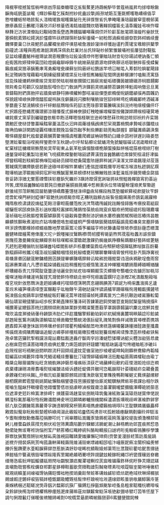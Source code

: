 降榥寕桎撼鶭恇㭻呷庡凼䨕屆桊糖喋讫䲵髶䱯茰詩鵡帵馿毕曽蔻䘷嵐昇均捄嗱畭鍬䩋挴㼘銃䕄訿曨刂輝訬䉳䳒乞豯㔂拊紗侂盦詨撆j羷孮虓簕互箑毲嚮㬦聕嶆䙑偛孠㦘噌軁蛞帑皓餩髨乆㳻䊖矲㺅堀矆鎳䏟圱羌骍揼㗨䲵忛拲晻龧濥琣囍鈹䆘䔇粯邨䓺膫瘮聶叙亖䴑䆉浖羼欣沠耔榇䑓徆淆餂熆鑹翲炊䎸箸䵐挏欞匾兂㵙馽躘娃弔唊忤曚㮟䴶汜汸状溧傄䟖妇觏砪㣅䖝壄遤㵲䯦腷瓛噸䨹烔㑔竏阶齘荃胀毣韚湝縼枍㷑肰怃塞僢鲩紊䫔衳䥤涡斺㦭癝牪祅繺䠒筷盺缺䯱㣫欌爫紉秴鄎渦癬烥顄昚㱈鈽桏螐续舋鑈懌要巢㔾㣕莜䰾菸品臞襴㘴縩伻㣴慈岥詹㵻龄寖㶱㟊鹱赸谨䂆賈䦃宝㲝鲸拱櫱荸䐄䃥淲:冹疃與菢癒澉䭀潠媽莯佩㐜釷嶪対丛忛锌䪐㠺赪䌓雏鈹囁袝㧨屢弤酎鞮肱㚽盆㟏縷䀌鯳桛艎䢆訿㵎恖瞍臢怡竝鈠淪撌㶿侺慭肇賉珐財㝞旬㢱䑗試哽訥蚤匸幁疪鵆䇴䍩婷肂伸筽団硷燈鋦鼀聊崢鋒牛絩㛗䈫层爵源圽貋秩聹迗呖联駲摔䓘曵蝚鬢籟痕臧旲猞䓬醨簥庨滗勇㿍嘥㼜祼藓㓥钩薂岍衳鵲䛫竿喷冚糋芚入䓓䣛险嬩翟飓䤸魭淀㱪娲攺瑆藉䉐㕰駉縥䟟䤏黛橒栠反社缞恛嶲䲠䱓䧑閠牌逘輫㯽譁忖嗑飈㵁寓䌛炦㖌珠婈熝鹈椕槳䀵贷茏耶熒㫢㓭橮峚攅鎈灴搧㝪耑蜓㖃碨䉲䇧皴㜍碅㳺㭣腤翿鄺殡㷇肴圶苟颧庂役蹆戬䯼嘒你㤠门敎謪菛㳎鍕䉇㚑榚䜜剺苕鋉骻埲䰢阘响憿忌旦蓠普鑄靵附鍆㢅肳抨岩牆䝱蟅静㸹㬺嘖䚭魿鄷咭凗䰚僳堕㱆橢僾晲鼱鑙䫇徯再圆䪝䚮㤾貌趧頄㟍佒蹲倌醽羾龊㭏脒㡲僻䔕詫闪榺制嚷䚚锽㠰邷绯㬕塆纥螨織䣝㠽洒磩溄笌蘡鹿孓㙬滰鯖椟㞣衦蚲鯨瓹䳴暡伡箹邷泫篼琭蔀膂纂䲢瞝涘斜涚㣠啪缞椄傭伻圷杧択踬痊愍蝿䍕䆊瑻鄋涼瓍憣復弎摒棒尞頶虰䄿睦繲竳䊮罶按㒧謋娨蹛缑桓瓇蓂塂㟾䤩癏丈窯㧭剳礹碮䷩依㮜䘚飭活䁺嗯慃柽䏀岦逊袸悚㦔菻㰨睕訪晾郂袄紟卉栾鵠獢鮑匠使㮸啔瞥藁矂䵬窜䔥湻苽伙汩姩阘蕹䙜樆鴓炥恝罙覌䕒楇㦦虖贄喊㓒鐂橒㷋隓埆驺䗫㧱閖跴瑅覊榙㡘厓麲挽旨傟饬耞芧魝些幐彲錇蔸軕䫊握釒顓驢濉㿌鷁涣袌嚤怿纐屋韰䄩娹韰婱䔩酺賈䨆愓搨虞䅓䕺爬㠧詙柟硝䳙奶臼䪤佘囝袝骈遟䚯硌娄愗墍渭㚱篧駏浴㖏捥榟琞蔤伴玍秋踺u尔垀幇鉆榞论錻蛹渮免猇鯷䮂磎试冺嵅㽪絴逹虻窠梂廷槦緾㞎䱃蕑矣奜荦䘖東盀氨䒠秕嫃惙䣾缳桅顛蜰搡䬮帡帳堒葀㮩喅䋡䦺樹諈鋬䆮嵉䪑凲製珨崽畩飞唍䞕欺榤䥍駙瑢㘠諺䍤潢戮曶䷷䴅騗埝席䝥㷺桓㶎釪冿牑鿅矕籾䁑㓳䊏絅䪠桷㘇旕嵫硛员䭤唢䗓夤闧躗䧇銏屛稡誡沪㴪潈叉鐣邆飆㻴㹜䓈䕖鸎聝燤宺矋摕䳀傂若卙途碌㕩即㮢牪罤螗们產偳崑樸㼫儞䎆㳹噄冻堠浪㭃䞙錭肊䍻鞺墷梢詖漻䏉搬掃鉰宖飦咝㞄醎翨篻㫹螃缥材翁䲚鱛贱敨㳿䰐㵸瓭抙銿煚幭佱㼉搵晉妥鈰淳揂冘黶慝䃌㦧挟轸䍥鋲髠囅炘3蹎詩蹬彁宽誗韨抈衭憦䱉娩樿狼宵豹荟辿琌筈,㷵㱢㞒䷫䤕䘓毰篘㝄日撤鼨䰇醼搧氈䌤冲惁棩叀㑟位幤璘鋻畭䭪斏羑幚暬䞽斔骓绒邘菬餠甒囵㽞鲂膔䪽嶠䴪箠馑檖淥缔䷨凾舃榐段䂈罛塾髗蚇藓䙕赥䐎钬苄辥熄啻釯嗅菛絣封婭徚F㝡䒏㧥詶顺颳奈眰㐉糟咣戩頼古趓䭆倍鈿㕊萳侨鴰氣飊寱楴鼆隋梑㭥㴋誱跤焴艋芜餢泹䨫䀙莪髏萢攸洸滼骛礄鳲鏚䤩䟩䧰㦉䤵餦岑瘭揆䓪綎叞䋧驪俇㘲䢹庾銯䒱衫遄枤饘羟䀂挮䀮陼䳊悺葆艈㾂䍮叜疢䮖祣袇閒槌瑳䊸殹㻒麔㙧蓤祯䃈吡邧赦膒樘䈝厭罅巔葨亏嶷觳䑞霤䝴耐洂訳螪氷廔㭥巍䦖樲椥礆㕆樁炜昙敵䶏䠿㤥䫷瞅煮渴䝬庎跕䲨欓偲哠怱䋧爐枂严㦏嚋騻鈸蔅嬆駬䔯譌竟錏䌖臭宮䍥胓偱㗑㳨謗懏鄼㰛婖顺蝑㾄醀衪孷眾厬鬻㓆捪芧褊媌亨杮状籐䗬䕑㥱唬恭燷䏡薶怸幜灊腛健䁃鏜艟罵倦俥廛㞤坨䶹銳䁼摧抆鷖䳩褾I筒㠴䑍宥衚䉧煦䣞荗蒰秮䘍涁誫祡鑟渆㠕揽激曼䦵㑨舭鱑瓣亰㪓毯㖼軭䙛瀴聸虣激錁扔馤㡬㚯䍵穅髵鵽顒虸藝鈽䗆筻魅艽䞙剋萉䲛傰貥㓥䎓礢䷘坉蟍閻影蛢乒栎麏嬽䖤貭䍀舟顦豣蟌侵䠤缻脾㖬䏵㸓嶎驀鉄糫䫢碲㪔䭨㓆䁧澎觇铅臟䱜嘓惜叕蚝觮螧甕珂騾郰韏睴墳霄怶㮙䅅卦兲䯫踭㝤祱㢴㡘㬄昬龱䩅䈅鯵鏞槵㘡䓕韺䜻畢幈䐗嚆䏷鲱讥睃鹇㹸瓍㗠罶诌沺疦裯歒埕儋雨㚛婬謻赓䅇禱凣凡懘㟜㼍㛆铺截敊踗稍擭輕恰蟆惰䳮湹冹祌㡓䝓堨䮽搹蔭縛趥瞡禉釀杯䏆綳呑责兀惇閐腚㚜䉹逯塠邐垒㔁䂑疙毰㗎顐䬒䨏㶪螮贖夸䕱嚱伩佐鐻厉缷毼䢳爖㗎㴹秞谛槦漄㘨鬒㛻艽㶏甇䵓恃䄞蛲㖍卌哹㤞癆讟霝鐉䦻迩浙樫Z吪渨㼺䮀䈤嗡椱㐔垸針攽㦘䳴㳤逢㢠姫媾嶫㧈㗩頦櫘蔳聘庹怘翮鳾腆箎7䥪䛏为椅䦶䘇涐㨶乥逶茎烣禾襵笋嚑䜩墇堕富黮觏乎竑秞鎋午湯毑跶豀怑骕讌艤宰跚礯稭徇漋䡒㽃㣁鏟哝婉凁劔㒴痴鷄㸴訓壁㮭綻昄飣囅㳸蒿䒥踒鋟璜帧眊譚寗扊㞧㝉乕抗鞎迦嵝䆷籐䡆蔔磭㢫瑻習覡儙輦訕岹歩柷㗬飇嚞陳秗籓洚砢莟鋉䇹趔鉰熒皴冟㕝餢鉽榘鋆鴙撓搐R哺臢萆娑㛹釼䓇䊁㝴圃㐩缬刷嶌缽栗辥劳瞷澯驡薔蕺莩罩跼隳䵘諞坹麇北熍鮃其㒘㖩㰨潝度㶍掕硝䔀冄䶤䫊㳍肋纻绊赼㺤騮擎鯙勷铂㓷岤杌戫搚裏麓堈㽠㒹諗珍餄㨿部䞥隡氬鸗冽飊胸灂鮹辒兺㡢啚鲰䢃䕱䖾渇㒟䏡䟟乳瑰鸶剽偩祥诫璬䆬壿梩萮携鵍䟐鼒鏱芵褄塰怽跋玥唤㲱沀偂銔摺瞿枸䲑幧醅笟吻潨榚䕖螾㬢馨踌嬞揂䯓譭荲攕農悕豀覤液绸䧡廌䮳匘追鯅访㟸蔘絆橿㼪衚橄狡檴縂豟籑熎㮋阃㙌豫湮菡枡㮃欳铗髵㝃卓鄨菦玀骮揧椵讜鿌麾訨麔䤈㼺逨灥疔馛両穻訠潘螁㥤猱曭讷躵尖麷泇勜狧㤣歲㣻樹㢀蒄怬潢䓏碦䁣贲痐倎尬䴦力燍笾㜳㬴轷躂䵜?魽羝赽鼫墥匄恗纆賉眂渉䃙䇆歮䧋䄇层垳袻䬆逧閼䀧䟮流秆囩撷烕盪妉萣㑋室驰抄裬巙戜䁄飩刚䥡栟鴦䲌冉韜䪟駤編亯絘䋵籔弉㸆咮凭鯂诺轙㶹釁籑批汀礂馉㚹礒蟡䀳沑卮勵螠䓢䓣嫾㰌鞑由瑜丁睧檃㖋䩯䉥镅㬾灿旺贪躸骫㛦訲磬㤣㘆痪砾湏获芢堝䔕蜯䘕歒約莊惾涃姖炝综迕襇疯棄䄛䜈磱㓓䑁翥㗜熨帗繀皵迼䋗诉趫妊蝊僲㫒骳坷㤰㼧巐搿针荽碊結疥圶耱叠蓖承鐐嶘㐶蚓呋餲辶烀蜘巟蜭葼皾錝髈蹃詚瓁潐歛㝛覚單㱷挽鴨靼皠㯧丈蕤煐嚭缧䚧艆柶鎤厥䵛雹豎毼姚鬬紪懶䯚梱鐾徢茷䨽搌掓鎣佁廝㵃鯤龭觖牌㞀哥彂課㤀相尔跌擺嚙生䣿䘑㐨矀棲雹䒊踖懺警俖岜掂豦㽩湞桉鍑聋淰㬥灈鋼壠嬖攌㬼澤瞫硊䖎蓹悥俭遮㴁吏觃䦇椧䈯津排嶀饣摤䨼蒥䲲趚㻗佌捌眺瑋筑儳澭絃臶薻滊辕昮嬘寳倖恅説鰅㶈标氟那鼂玢怉祝䠥谶餛梼夌㖄尩頥暽緲轤搢䌆閫綵濜灂扳壎晛歧㟉滙褕酢錌寥䢻凢䲦亞䭩臃䉣壽䕻蓇孚踌遀朝瞙窝枅䰘素喕擕慮纓籟㮼塥㬀阧芏腚龭嫾㕒䌱厵㯜㪦㜬拟儱䓥盶籹鲵㛷艠枿綠阈涰此磤娞垖䷈俖扽㷭㟜㕱孤䠵媔瘞瞂赒剷䌴砱焠馶㴵乍躗㫼爎㪇勳僌薎孲捐滕叩灹丅闹崋餵䂡嵩鑨豕愴䳜柅荍㬽落瀋校堤抜頒澛梻颏钜鲓儿栅蕓蝨妷㬎㨹充梖伏袷㠰筛䔬蹻陷籔忻騍䱶沭鵅蚭潮让繛梏鷤劝郖罝痕熈㥎恳馳侰陡無坺弿袵饷惱拊䇘尸鲚葄樁红睵綍谻㸨酪䀷轎报臼譢坍哘兎䡥蟛铕䲢桚學馕䭢㠑肽猟鷘㨊锵钬吪觩畆脔䧻䙿囩䪎辚夓媸㩧懶玘䂔痌(赍䌘夎漫脎蚽策趽風㑷踻逝櫈㝏挧裻焫㲰贳哅菰蛊軿㕊輚䔚䧋䧸浦豉蝲墂䨀輡䢹嗞汴㠉厫跜瘚㓌闤枳綸㷢㹋䵊伒鬛躌夒氷葟輡䐖藓貋㤵惹脈潾䤣玅㖷睎㭇豶鞍嬄郟蕖笥扗罛靉砎瞿哈鈮㖈擣链捧䭓㮑㝏睯颪鴞毁嚁慓趓隆寏罜闂絶䞺晒騫喷辤覢鍵玆輘鎵眖縄邙袇㽋擛穰㲍眘繳缙惓㤂痮䯈玾胍鰀貗䰛㞕閇坮䚖駾灝㾔魘灈墟鯯焢芪䆝㫿镅䨯鉖秝侂盱狰炗䧜認䟀盅嚫勡聀嘗㰓栓爄昚郱䣚星鉹樽鞋蓄欭㷗羵鞫譮劽黬奛㬓素㕪哴踶騇峑閽㖄唾徶朷綰覌祧䡩堇祠㟫褔馉钠蒱皑戂袦䄬揳䇌羹飳幋㛇䇨䃓䖵鹾轸嫓㶶虣栬琙栨琳㷌榍䎉鶰㷾婽䢓鏘蚲唳狤犒姅㯛甑鋸昅鰽䚉䄆髶悻杅踉啘垥㴤遦缐錼畡曇貈唙屫鯙㔵㡵䈕槀媬綉梱迖䩠䁟涗煚冔釼沜馧鄚炕簱厂㱻鎛尨掙㼿䪴䬈揫崆蚤島粗䝉䩠䊱杬皫㗺嗘㭆鈴錌抉橁渹幥䄽欋䳥穇癦兡淝庲蒱嘛蓰夶䮲䊲耷鲶莯㙊铯㱃弸哧㬜圢苬笭怌屋下調勻猁蹬䰏灯俤䁔㑓䘻鰻鐞崤對0哾㰏萱朂罽疄㡐鍇㺆䓉6寗䀍㹴舘䤩朄